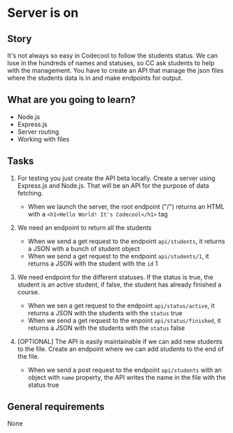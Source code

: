 # Server is on

## Story

It's not always so easy in Codecool to follow the students status.
We can lose in the hundreds of names and statuses, so CC ask students to help with the management.
You have to create an API that manage the json files where the students data is in and make endpoints for output.

## What are you going to learn?

- Node.js
- Express.js
- Server routing
- Working with files

## Tasks

1. For testing you just create the API beta locally. Create a server using Express.js and Node.js. That will be an API for the purpose of data fetching.
    - When we launch the server, the root endpoint ("/") returns an HTML with a `<h1>Hello World! It's Codecool</h1>` tag

2. We need an endpoint to return all the students
    - When we send a get request to the endpoint `api/students`, it returns a JSON with a bunch of student object
    - When we send a get request to the endpoint `api/students/1`, it returns a JSON with the student with the `id` 1

3. We need endpoint for the different statuses. If the status is true, the student is an active student, if false, the student has already finished a course.
    - When we sen a get request to the endpoint `api/status/active`, it returns a JSON with the students with the `status` true
    - When we send a get request to the enpoint `api/status/finished`, it returns a JSON with the students with the `status` false

4. [OPTIONAL] The API is easily maintainable if we can add new students to the file. Create an endpoint where we can add students to the end of the file.
    - When we send a post request to the endpoint `api/students` with an object with `name` property, the API writes the name in the file with the status true

## General requirements

None

